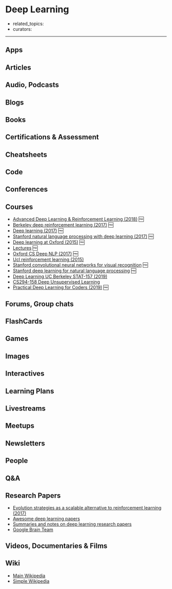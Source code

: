 # Deep Learning

- related_topics:
- curators:

------

## Apps

## Articles

## Audio, Podcasts

## Blogs

## Books

## Certifications & Assessment

## Cheatsheets

## Code

## Conferences

## Courses

- [Advanced Deep Learning & Reinforcement Learning (2018)](https://www.youtube.com/playlist?list=PLqYmG7hTraZDNJre23vqCGIVpfZ_K2RZs) 🆓
- [Berkeley deep reinforcement learning (2017)](http://rll.berkeley.edu/deeprlcourse/) 🆓
- [Deep learning (2017)](http://deeplearning.cs.cmu.edu/) 🆓
- [Stanford natural language processing with deep learning (2017)](https://www.youtube.com/watch?v=OQQ-W_63UgQ&list=PL3FW7Lu3i5Jsnh1rnUwq_TcylNr7EkRe6) 🆓
- [Deep learning at Oxford (2015)](https://www.youtube.com/playlist?list=PLE6Wd9FR--EfW8dtjAuPoTuPcqmOV53Fu) 🆓
- [Lectures](https://www.youtube.com/watch?v=2pWv7GOvuf0&feature=youtu.be&list=PL7-jPKtc4r78-wCZcQn5IqyuWhBZ8fOxT) 🆓
- [Oxford CS Deep NLP (2017)](https://github.com/oxford-cs-deepnlp-2017/lectures) 🆓
- [Ucl reinforcement learning (2015)](http://www0.cs.ucl.ac.uk/staff/d.silver/web/Teaching.html)
- [Stanford convolutional neural networks for visual recognition](http://cs231n.stanford.edu/syllabus.html) 🆓
- [Stanford deep learning for natural language processing](http://cs224d.stanford.edu/syllabus.html) 🆓
- [Deep Learning UC Berkeley STAT-157 (2019)](https://www.youtube.com/playlist?list=PLZSO_6-bSqHQHBCoGaObUljoXAyyqhpFW)
- [CS294-158 Deep Unsupervised Learning](https://sites.google.com/view/berkeley-cs294-158-sp19/home)
- [Practical Deep Learning for Coders (2019)](https://course.fast.ai/) 🆓

## Forums, Group chats

## FlashCards

## Games

## Images

## Interactives

## Learning Plans

## Livestreams

## Meetups

## Newsletters

## People

## Q&A

## Research Papers

- [Evolution strategies as a scalable alternative to reinforcement learning (2017)](https://arxiv.org/abs/1703.03864)
- [Awesome deep learning papers](https://github.com/endymecy/awesome-deeplearning-resources#readme)
- [Summaries and notes on deep learning research papers](https://github.com/dennybritz/deeplearning-papernotes#readme)
- [Google Brain Team](https://research.google.com/teams/brain)

## Videos, Documentaries & Films

## Wiki
- [Main Wikipedia](https://en.wikipedia.org/wiki/Deep_learning)
- [Simple Wikipedia](https://simple.wikipedia.org/wiki/Deep_learning)
